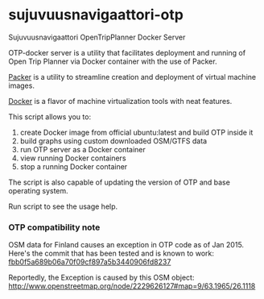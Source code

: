sujuvuusnavigaattori-otp
========================

Sujuvuusnavigaattori OpenTripPlanner Docker Server

OTP-docker server is a utility that facilitates deployment and running
of Open Trip Planner via Docker container with the use of Packer.

[Packer](https://packer.io/) is a utility to streamline creation and deployment of virtual
machine images.

[Docker](http://docker.io/) is a flavor of machine virtualization tools with neat features.

This script allows you to:

1. create Docker image from official ubuntu:latest and build OTP inside it
2. build graphs using custom downloaded OSM/GTFS data
3. run OTP server as a Docker container
4. view running Docker containers
5. stop a running Docker container

The script is also capable of updating the version of OTP and base operating 
system.

Run script to see the usage help.

### OTP compatibility note

OSM data for Finland causes an exception in OTP code as of Jan 2015. Here's the commit that has been tested and is known to work: [fbb0f5a689b06a70f09cf897a5b3440906fd8237](https://github.com/opentripplanner/OpenTripPlanner/commit/fbb0f5a689b06a70f09cf897a5b3440906fd8237)

Reportedly, the Exception is caused by this OSM object: http://www.openstreetmap.org/node/2229626127#map=9/63.1965/26.1118